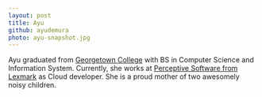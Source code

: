 ```yaml
---
layout: post
title: Ayu
github: ayudemura
photo: ayu-snapshot.jpg
---
```


Ayu graduated from [Georgetown College](http://www.georgetowncollege.edu) with BS in Computer Science and Information System.  Currently, she works at [Perceptive Software from Lexmark](http://www.perceptivesoftware.com/) as Cloud developer.  She is a proud mother of two awesomely noisy children.
